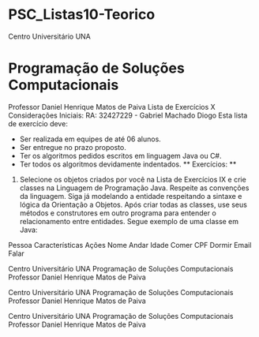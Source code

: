 # PSC_Listas10-Teorico
Centro Universitário UNA 

# Programação de Soluções Computacionais 
Professor Daniel Henrique Matos de Paiva 
Lista de Exercícios X 
Considerações Iniciais: 
RA: 32427229 - Gabriel Machado Diogo
Esta lista de exercício deve: 
- Ser realizada em equipes de até 06 alunos. 
- Ser entregue no prazo proposto. 
- Ter os algoritmos pedidos escritos em linguagem Java ou C#. 
- Ter todos os algoritmos devidamente indentados. 
** Exercícios: ** 
1. Selecione os objetos criados por você na Lista de Exercícios IX e crie classes na  Linguagem de Programação Java. Respeite as convenções da linguagem. Siga já modelando a entidade respeitando a sintaxe e lógica da Orientação a  Objetos. 
Após criar todas as classes, use seus métodos e construtores em outro  programa para entender o relacionamento entre entidades. 
Segue exemplo de uma classe em Java:

Pessoa
Características 
Ações
Nome 
Andar
Idade 
Comer
CPF 
Dormir
Email 
Falar




Centro Universitário UNA 
Programação de Soluções Computacionais 
Professor Daniel Henrique Matos de Paiva


Centro Universitário UNA 
Programação de Soluções Computacionais 
Professor Daniel Henrique Matos de Paiva

Centro Universitário UNA 
Programação de Soluções Computacionais 
Professor Daniel Henrique Matos de Paiva

